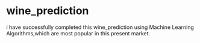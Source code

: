 # wine_prediction
i have successfully completed this wine_prediction using Machine Learning Algorithms,which are most popular in this present market.
